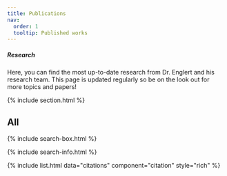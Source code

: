 ```yaml
---
title: Publications
nav:
  order: 1
  tooltip: Published works
---
```


<h5>Research</h5>

Here, you can find the most up-to-date research from Dr. Englert and his research team. This page is updated regularly so be on the look out for more topics and papers!

{% include section.html %}

## All

{% include search-box.html %}

{% include search-info.html %}

{% include list.html data="citations" component="citation" style="rich" %}
